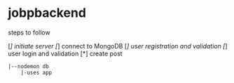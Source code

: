 # jobpbackend

steps to follow

[*] initiate server
[*] connect to MongoDB
[*] user registration and validation
[*] user login and validation
[*] create post


    |--nodemon db
        |-uses app